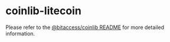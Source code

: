 coinlib-litecoin
=================

Please refer to the [@bitaccess/coinlib README](https://github.com/bitaccess/coinlib/blob/master/packages/coinlib/README.md) for more detailed information.
